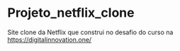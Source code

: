 # Projeto_netflix_clone
Site clone da Netflix que construi no desafio do curso na https://digitalinnovation.one/
